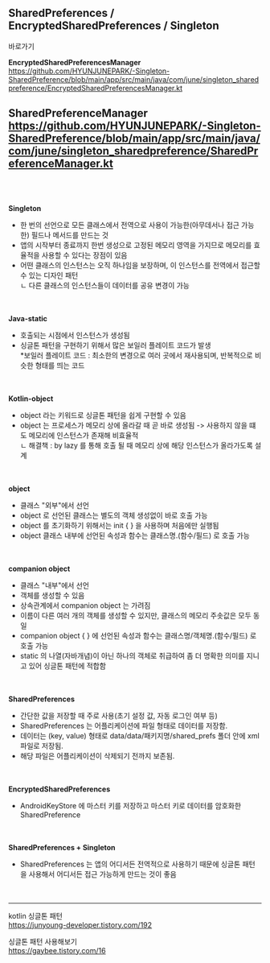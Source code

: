 SharedPreferences / EncryptedSharedPreferences / Singleton</br>
---

바로가기</br>

**EncryptedSharedPreferencesManager**</br>
https://github.com/HYUNJUNEPARK/-Singleton-SharedPreference/blob/main/app/src/main/java/com/june/singleton_sharedpreference/EncryptedSharedPreferencesManager.kt</br>

**SharedPreferenceManager**</br>
https://github.com/HYUNJUNEPARK/-Singleton-SharedPreference/blob/main/app/src/main/java/com/june/singleton_sharedpreference/SharedPreferenceManager.kt</br>
<br></br>
---

**Singleton**</br>
- 한 번의 선언으로 모든 클래스에서 전역으로 사용이 가능한(아무데서나 접근 가능한) 필드나 메서드를 만드는 것</br>
- 앱의 시작부터 종료까지 한번 생성으로 고정된 메모리 영역을 가지므로 메모리를 효율적을 사용할 수 있다는 장점이 있음</br>
- 어떤 클래스의 인스턴스는 오직 하나임을 보장하며, 이 인스턴스를 전역에서 접근할 수 있는 디자인 패턴</br>
ㄴ 다른 클래스의 인스턴스들이 데이터를 공유 변경이 가능</br>
<br></br>

**Java-static**</br>
- 호출되는 시점에서 인스턴스가 생성됨</br>
- 싱글톤 패턴을 구현하기 위해서 많은 보일러 플레이트 코드가 발생</br>
*보일러 플레이트 코드 : 최소한의 변경으로 여러 곳에서 재사용되며, 반복적으로 비슷한 형태를 띄는 코드</br>
<br></br>

**Kotlin-object**</br>
- object 라는 키워드로 싱글톤 패턴을 쉽게 구현할 수 있음</br>
- object 는 프로세스가 메모리 상에 올라갈 때 곧 바로 생성됨 -> 사용하지 않을 떄도 메모리에 인스턴스가 존재해 비효율적</br>
ㄴ 해결책 : by lazy 를 통해 호출 될 때 메모리 상에 해당 인스턴스가 올라가도록 설계</br>
<br></br>

**object**</br>
- 클래스 "외부"에서 선언</br>
- object 로 선언된 클래스는 별도의 객체 생성없이 바로 호출 가능</br>
- object 를 초기화하기 위해서는 init { } 을 사용하며 처음에만 실행됨</br>
- object 클래스 내부에 선언된 속성과 함수는 클래스명.(함수/필드) 로 호출 가능</br>
<br></br>

**companion object**</br>
- 클래스 "내부"에서 선언</br>
- 객체를 생성할 수 있음</br>
- 상속관계에서 companion object 는 가려짐</br>
- 이름이 다른 여러 개의 객체를 생성할 수 있지만, 클래스의 메모리 주솟값은 모두 동일</br>
- companion object { } 에 선언된 속성과 함수는 클래스명/객체명.(함수/필드) 로 호출 가능</br>
- static 의 나열(자바개념)이 아닌 하나의 객체로 취급하여 좀 더 명확한 의미를 지니고 있어 싱글톤 패턴에 적합함</br>
<br></br>

**SharedPreferences**</br>
- 간단한 값을 저장할 때 주로 사용(초기 설정 값, 자동 로그인 여부 등)</br>
- SharedPreferences 는 어플리케이션에 파일 형태로 데이터를 저장함.</br>
- 데이터는 (key, value) 형태로 data/data/패키지명/shared_prefs 폴더 안에 xml 파일로 저장됨.</br>
- 해당 파일은 어플리케이션이 삭제되기 전까지 보존됨.</br>
<br></br>

**EncryptedSharedPreferences**</br>
- AndroidKeyStore 에 마스터 키를 저장하고 마스터 키로 데이터를 암호화한 SharedPreference</br>
<br></br>

**SharedPreferences + Singleton**</br>
- SharedPreferences 는 앱의 어디서든 전역적으로 사용하기 때문에 싱글톤 패턴을 사용해서 어디서든 접근 가능하게 만드는 것이 좋음</br>
<br></br>

---

kotlin 싱글톤 패턴</br>
https://junyoung-developer.tistory.com/192</br>

싱글톤 패턴 사용해보기</br>
https://gaybee.tistory.com/16</br>
